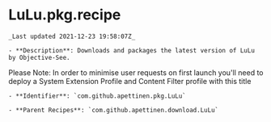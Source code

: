 # LuLu.pkg.recipe

    _Last updated 2021-12-23 19:58:07Z_

    - **Description**: Downloads and packages the latest version of LuLu by Objective-See. 
Please Note: In order to minimise user requests on first launch you'll need to 
deploy a System Extension Profile and Content Filter profile with this title

    - **Identifier**: `com.github.apettinen.pkg.LuLu`

    - **Parent Recipes**: `com.github.apettinen.download.LuLu`